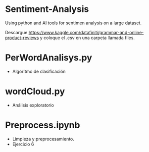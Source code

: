 # Sentiment-Analysis
Using python and AI tools for sentimen analysis on a large dataset.

Descargue https://www.kaggle.com/datafiniti/grammar-and-online-product-reviews y coloque el .csv en una carpeta llamada files.

# PerWordAnalisys.py
* Algoritmo de clasificación

# wordCloud.py
* Análisis exploratorio 

# Preprocess.ipynb
* Limpieza y preprocesamiento.
* Ejercicio 6 
